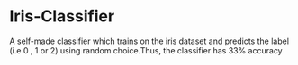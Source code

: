 # Iris-Classifier
A self-made classifier which trains on the iris dataset and predicts the label (i.e 0 , 1 or 2) using random choice.Thus, the classifier has 33% accuracy
